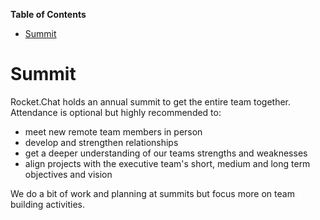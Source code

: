 <!-- START doctoc generated TOC please keep comment here to allow auto update -->
<!-- DON'T EDIT THIS SECTION, INSTEAD RE-RUN doctoc TO UPDATE -->
**Table of Contents**

- [Summit](#summit)

<!-- END doctoc generated TOC please keep comment here to allow auto update -->

# Summit

Rocket.Chat holds an annual summit to get the entire team together. Attendance is optional but highly recommended to:

- meet new remote team members in person
- develop and strengthen relationships
- get a deeper understanding of our teams strengths and weaknesses
- align projects with the executive team's short, medium and long term objectives and vision

 We do a bit of work and planning at summits but focus more on team building activities.
